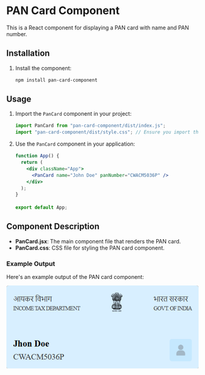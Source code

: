 # PAN Card Component

This is a React component for displaying a PAN card with name and PAN number.

## Installation

1. Install the component:
    ```bash
    npm install pan-card-component
    ```

## Usage

1. Import the `PanCard` component in your project:
    ```jsx
    import PanCard from "pan-card-component/dist/index.js";
    import "pan-card-component/dist/style.css"; // Ensure you import the CSS for styling
    ```

2. Use the `PanCard` component in your application:
    ```jsx
    function App() {
      return (
        <div className="App">
          <PanCard name="John Doe" panNumber="CWACM5036P" />
        </div>
      );
    }

    export default App;
    ```

## Component Description

- **PanCard.jsx**: The main component file that renders the PAN card.
- **PanCard.css**: CSS file for styling the PAN card component.

### Example Output

Here's an example output of the PAN card component:

![PAN Card Example](./src/IDs/PanCard/assets/pan-card-output.png)
